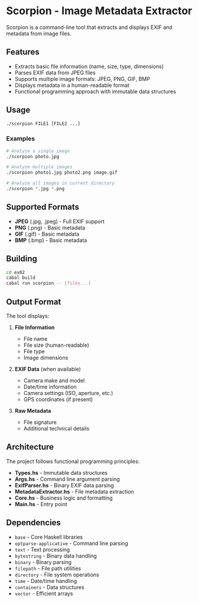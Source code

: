 # Scorpion - Image Metadata Extractor

Scorpion is a command-line tool that extracts and displays EXIF and metadata from image files.

## Features

- Extracts basic file information (name, size, type, dimensions)
- Parses EXIF data from JPEG files
- Supports multiple image formats: JPEG, PNG, GIF, BMP
- Displays metadata in a human-readable format
- Functional programming approach with immutable data structures

## Usage

```bash
./scorpion FILE1 [FILE2 ...]
```

### Examples

```bash
# Analyze a single image
./scorpion photo.jpg

# Analyze multiple images
./scorpion photo1.jpg photo2.png image.gif

# Analyze all images in current directory
./scorpion *.jpg *.png
```

## Supported Formats

- **JPEG** (.jpg, .jpeg) - Full EXIF support
- **PNG** (.png) - Basic metadata
- **GIF** (.gif) - Basic metadata
- **BMP** (.bmp) - Basic metadata

## Building

```bash
cd ex02
cabal build
cabal run scorpion -- [files...]
```

## Output Format

The tool displays:

1. **File Information**
   - File name
   - File size (human-readable)
   - File type
   - Image dimensions

2. **EXIF Data** (when available)
   - Camera make and model
   - Date/time information
   - Camera settings (ISO, aperture, etc.)
   - GPS coordinates (if present)

3. **Raw Metadata**
   - File signature
   - Additional technical details

## Architecture

The project follows functional programming principles:

- **Types.hs** - Immutable data structures
- **Args.hs** - Command line argument parsing
- **ExifParser.hs** - Binary EXIF data parsing
- **MetadataExtractor.hs** - File metadata extraction
- **Core.hs** - Business logic and formatting
- **Main.hs** - Entry point

## Dependencies

- `base` - Core Haskell libraries
- `optparse-applicative` - Command line parsing
- `text` - Text processing
- `bytestring` - Binary data handling
- `binary` - Binary parsing
- `filepath` - File path utilities
- `directory` - File system operations
- `time` - Date/time handling
- `containers` - Data structures
- `vector` - Efficient arrays